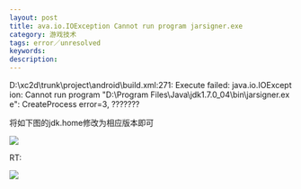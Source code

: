 ```yaml
---
layout: post
title: ava.io.IOException Cannot run program jarsigner.exe
category: 游戏技术
tags: error／unresolved
keywords: 
description: 
---
```


D:\\xc2d\\trunk\\project\\android\\build.xml:271: Execute failed: java.io.IOException: Cannot run program "D:\\Program Files\\Java\\jdk1.7.0\_04\\bin\\jarsigner.exe": CreateProcess error=3, ???????

将如下图的jdk.home修改为相应版本即可

![](maiku://attachment/ava.io.IOException%20Cannot%20run%20program%20DProgram%20FilesJavajdk1.7_1.jpg)

RT:

![](http://files.note.sdo.com/XbPJ4~keGegiwE02M00b5K)

 








